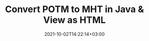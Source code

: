 ---
############################# Static ############################
layout: "autogen"
date: 2021-10-02T14:22:14+03:00
draft: false
path: "total/java/conversion/potm-to-mht/"

############################# Head ############################
head_title: "Convert POTM to MHT in Java - Sample Java Code"
head_description: "Java document conversion library to convert POTM to MHT and 100+ other file formats in Java & J2SE applications. View the Converted MHT document as HTML viewer."

############################# Header ############################
title: "Convert POTM to MHT in Java & View as HTML"
description: "Programmatically convert POTM to MHT in Java & J2SE platforms using flexible document manipulation options to customize the resultant document. Convert the complete document or some specific pages based on page numbers or selective page ranges using Java document conversion library."

############################# SubMenu ############################
submenu:
    enable: false

############################# Content ############################
content:
    enable: true
    block:
    - title_left: "POTM to MHT Conversion in Java"
      content_left: |
          Perform POTM to MHT file conversion in three simple steps using Java. View the converted document as HTML without any external software dependency.

          -   Create a new instance of **Converter** class and load the POTM file
          -   Set **ConvertOptions** for the MHT document type
          -   Call **Convert** method of **Converter** class instance for conversion to MHT
          -   Set options for HTML viewer
          -   Create **Viewer** object to view converted MHT as HTML
          
      title_right: "Convert Remotely Located Documents"
      content_right: |
          You require `GroupDocs.Conversion` & `GroupDocs.Viewer` namespaces to convert between a wide range of popular document types such as PDF, Microsoft Word, Excel, PowerPoint, Project, Outlook, HTML, diagrams and image file formats. Explore other [Java APIs for Office documents](https://products.conholdate.com/total/java/) as offered by Conholdate.Total.
          
          Get the respective assembly files from the [downloads](https://downloads.conholdate.com/total/java) or fetch the whole package from [Maven](https://repository.conholdate.com/webapp/#/artifacts/browse/tree/General/repo) to add 'Conholdate.Total` directly in your workspace.
          
      code: |
          ```cs {linenos=false}
          // Convert POTM to MHT using GroupDocs.Conversion API
          // Load the source POTM file to be converted
          Converter converter = new Converter("input.potm");

          // Get the convert options ready for the target MHT format
          ConvertOptions convertOptions = new FileType().fromExtension("mht").getConvertOptions();

          // Convert to MHT format
          converter.convert("output.mht", convertOptions);

          // Create Viewer object to view the converted MHT as HTML
          try (Viewer viewer = new Viewer("output.mht"))
          {
              // Set options for HTML viewer
              HtmlViewOptions viewOptions = HtmlViewOptions.forEmbeddedResources("output{0}.html");

              // View converted MHT as HTML
              viewer.view(viewOptions);
          }
          ```
    - title_left: "Convert Password Protected POTM to MHT"
      content_left: |
          Accurately load and convert documents that are protected with a password within your Java based applications. The file format conversion API also supports rendering remote documents from different sources including S3, Blob, FTP, Stream, URL or a local disk.

          -   Create new instance of **Converter** class and pass source document path
          -   Instantiate the proper **ConvertOptions** class e.g. (**PdfConvertOptions**, **WordProcessingConvertOptions**, **SpreadsheetConvertOptions** etc.)
          -   Call **convert** method of **Converter** class instance and pass filename for the converted document
        
      title_right: "Source Document Information Extraction"
      content_right: |
          The documents information extraction feature not only allows getting the basic information about the source document file but it also supports extracting some valuable file-format specific information such as project start and end dates of a Microsoft Project file, any printing restrictions on a PDF document, list of folders enclosed in an Outlook data file etc. 

          Convert popular document file formats on different operating systems such as Windows, Linux or macOS while using development environments such as NetBeans, IntelliJ IDEA and Eclipse.
          
      code: |
          ```cs {linenos=false}
          // Load and convert password protected documents
          WordProcessingLoadOptions loadOptions = new WordProcessingLoadOptions();
          loadOptions.setPassword("12345");

          // Create an instance of Converter class and pass source document path and the load options delegate as a constructor parameters
          Converter converter = new Converter("input.potm", loadOptions);

          // Instantiate PdfConvertOptions class
          PdfConvertOptions options = new PdfConvertOptions();

          // Call convert method of Converter class instance and pass filename for the converted document and the instance of ConvertOptions from the previous step
          converter.convert("output.mht, options);
          ```
############################# About Formats ############################
about_formats:
    enable: false
############################# More Formats ############################
more_formats:
    enable: true
    auto: false
    other_out_formats: PDF DOCX DOT DOTX DOTM TXT RTF HTML MHTML XLS XLSX XLSM XLT XLTX XLTM DIF PPT PPTX PPS PPSX POT POTX POTM ODT OTT EMZ WMZ SVGZ TEX DCM WMF BMP PNG GIF JPEG TIFF
############################# Back to top ###############################
back_to_top:
  enable: true
---
